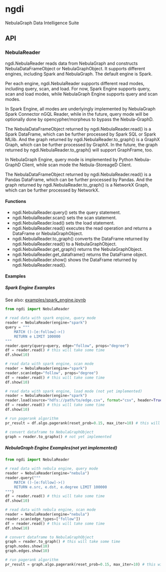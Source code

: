 # ngdi

NebulaGraph Data Intelligence Suite

## API

### NebulaReader

ngdi.NebulaReader reads data from NebulaGraph and constructs NebulaDataFrameObject or NebulaGraphObject.
It supports different engines, including Spark and NebulaGraph. The default engine is Spark.

Per each engine, ngdi.NebulaReader supports different read modes, including query, scan, and load.
For now, Spark Engine supports query, scan and load modes, while NebulaGraph Engine supports query and scan modes.

In Spark Engine, all modes are underlyingly implemented by NebulaGraph Spark Connector nGQL Reader, while in the future, query mode will be optionally done by opencypher/morpheus to bypass the Nebula-GraphD.

The NebulaDataFrameObject returned by ngdi.NebulaReader.read() is a Spark DataFrame, which can be further processed by Spark SQL or Spark MLlib. And the graph returned by ngdi.NebulaReader.to_graph() is a GraphX Graph, which can be further processed by GraphX. In the future, the graph returned by ngdi.NebulaReader.to_graph() will support GraphFrame, too.

In NebulaGraph Engine, query mode is implemented by Python Nebula-GraphD Client, while scan mode the Nebula-StoreageD Client.

The NebulaDataFrameObject returned by ngdi.NebulaReader.read() is a Pandas DataFrame, which can be further processed by Pandas. And the graph returned by ngdi.NebulaReader.to_graph() is a NetworkX Graph, which can be further processed by NetworkX.

#### Functions

- ngdi.NebulaReader.query() sets the query statement.
- ngdi.NebulaReader.scan() sets the scan statement.
- ngdi.NebulaReader.load() sets the load statement.
- ngdi.NebulaReader.read() executes the read operation and returns a DataFrame or NebulaGraphObject.
- ngdi.NebulaReader.to_graph() converts the DataFrame returned by ngdi.NebulaReader.read() to a NebulaGraphObject.
- ngdi.NebulaReader.get_graph() returns the NebulaGraphObject.
- ngdi.NebulaReader.get_dataframe() returns the DataFrame object.
- ngdi.NebulaReader.show() shows the DataFrame returned by ngdi.NebulaReader.read().

#### Examples

##### Spark Engine Examples

See also: [examples/spark_engine.ipynb](examples/spark_engine.ipynb)

```python
from ngdi import NebulaReader

# read data with spark engine, query mode
reader = NebulaReader(engine="spark")
query = """
    MATCH ()-[e:follow]->()
    RETURN e LIMIT 100000
"""
reader.query(query=query, edge="follow", props="degree")
df = reader.read() # this will take some time
df.show(10)

# read data with spark engine, scan mode
reader = NebulaReader(engine="spark")
reader.scan(edge="follow", props="degree")
df = reader.read() # this will take some time
df.show(10)

# read data with spark engine, load mode (not yet implemented)
reader = NebulaReader(engine="spark")
reader.load(source="hdfs://path/to/edge.csv", format="csv", header=True, schema="src: string, dst: string, rank: int")
df = reader.read() # this will take some time
df.show(10)

# run pagerank algorithm
pr_result = df.algo.pagerank(reset_prob=0.15, max_iter=10) # this will take some time

# convert dataframe to NebulaGraphObject
graph = reader.to_graphx() # not yet implemented
```

##### NebulaGraph Engine Examples(not yet implemented)

```python
from ngdi import NebulaReader

# read data with nebula engine, query mode
reader = NebulaReader(engine="nebula")
reader.query("""
    MATCH ()-[e:follow]->()
    RETURN e.src, e.dst, e.degree LIMIT 100000
""")
df = reader.read() # this will take some time
df.show(10)

# read data with nebula engine, scan mode
reader = NebulaReader(engine="nebula")
reader.scan(edge_types=["follow"])
df = reader.read() # this will take some time
df.show(10)

# convert dataframe to NebulaGraphObject
graph = reader.to_graph() # this will take some time
graph.nodes.show(10)
graph.edges.show(10)

# run pagerank algorithm
pr_result = graph.algo.pagerank(reset_prob=0.15, max_iter=10) # this will take some time
```
